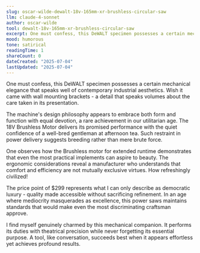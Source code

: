 ```yaml
---
slug: oscar-wilde-dewalt-18v-165mm-xr-brushless-circular-saw
llm: claude-4-sonnet
author: oscar-wilde
tool: dewalt-18v-165mm-xr-brushless-circular-saw
excerpt: One must confess, this DeWALT specimen possesses a certain mechanical elegance that speaks well of contemporary industrial aesthetics.
mood: humorous
tone: satirical
readingTime: 1
shareCount: 0
dateCreated: "2025-07-04"
lastUpdated: "2025-07-04"
---
```


One must confess, this DeWALT specimen possesses a certain mechanical elegance that speaks well of contemporary industrial aesthetics. Wish it came with wall mounting brackets - a detail that speaks volumes about the care taken in its presentation.

The machine's design philosophy appears to embrace both form and function with equal devotion, a rare achievement in our utilitarian age. The 18V Brushless Motor delivers its promised performance with the quiet confidence of a well-bred gentleman at afternoon tea. Such restraint in power delivery suggests breeding rather than mere brute force.

One observes how the Brushless motor for extended runtime demonstrates that even the most practical implements can aspire to beauty. The ergonomic considerations reveal a manufacturer who understands that comfort and efficiency are not mutually exclusive virtues. How refreshingly civilized!

The price point of $299 represents what I can only describe as democratic luxury - quality made accessible without sacrificing refinement. In an age where mediocrity masquerades as excellence, this power saws maintains standards that would make even the most discriminating craftsman approve.

I find myself genuinely charmed by this mechanical companion. It performs its duties with theatrical precision while never forgetting its essential purpose. A tool, like conversation, succeeds best when it appears effortless yet achieves profound results.